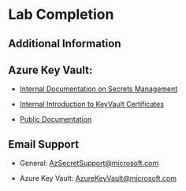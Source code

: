 # Lab Completion


## Additional Information

## Azure Key Vault:

- [Internal Documentation on Secrets Management](https://aka.ms/kvssl)

- [Internal Introduction to KeyVault Certificates](https://aka.ms/AzureCertificateManagement)

- [Public Documentation](https://azure.microsoft.com/en-us/Documentation/services/key-vault/)

## Email Support

- General: [AzSecretSupport@microsoft.com](mailto:AzSecretSupport@microsoft.com)

- Azure Key Vault: [AzureKeyVault@microsoft.com](mailto:AzureKeyVault@microsoft.com)


